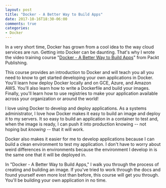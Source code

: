 ```yaml
---
layout: post
title: "Docker - A Better Way to Build Apps"
date: 2017-10-16T18:30-06:00
comments: true
categories:
- Docker
---
```


In a very short time, Docker has grown from a cool idea to the way
cloud services are run. Getting into Docker can be daunting. That's
why I wrote the video training course "[Docker - A Better Way to Build Apps](https://www.packtpub.com/virtualization-and-cloud/docker-better-way-build-apps-video)" from Packt Publishing.

This course provides an introduction to Docker and will teach you all
you need to know to get started developing your own applications in
Docker. You'll learn how deploy Docker locally and on GCE, Azure, and
Amazon AWS. You'll also learn how to write a Dockerfile and build your
images. Finally, you'll learn how to use registries to make your
application available across your organization or around the world!

I love using Docker to develop and deploy applications. As a systems
administrator, I love how Docker makes it easy to build an image and
deploy it to my servers. It so easy to build an application in a
container to test and, when the image is ready, I can push it into
production knowing -- not hoping but *knowing* -- that it will work.

Docker also makes it easier for me to develop applications because I
can build a clean environment to test my application. I don't have to
worry about weird differences in environments because the environment
I develop in is the same one that it will be deployed in.

In "Docker - A Better Way to Build Apps," I walk you through the
process of creating and building an image. If you've tried to work
through the docs and found yourself even more lost than before, this
course will get you through. You'll be building your own application
in no time.
